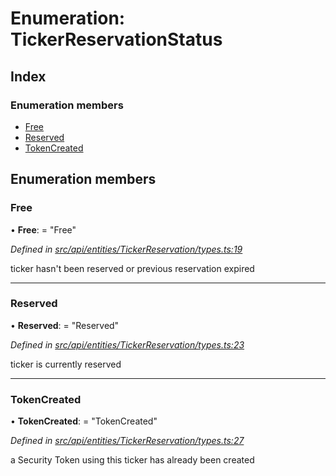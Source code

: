 # Enumeration: TickerReservationStatus

## Index

### Enumeration members

* [Free](tickerreservationstatus.md#free)
* [Reserved](tickerreservationstatus.md#reserved)
* [TokenCreated](tickerreservationstatus.md#tokencreated)

## Enumeration members

###  Free

• **Free**: = "Free"

*Defined in [src/api/entities/TickerReservation/types.ts:19](https://github.com/PolymathNetwork/polymesh-sdk/blob/deb40bf/src/api/entities/TickerReservation/types.ts#L19)*

ticker hasn't been reserved or previous reservation expired

___

###  Reserved

• **Reserved**: = "Reserved"

*Defined in [src/api/entities/TickerReservation/types.ts:23](https://github.com/PolymathNetwork/polymesh-sdk/blob/deb40bf/src/api/entities/TickerReservation/types.ts#L23)*

ticker is currently reserved

___

###  TokenCreated

• **TokenCreated**: = "TokenCreated"

*Defined in [src/api/entities/TickerReservation/types.ts:27](https://github.com/PolymathNetwork/polymesh-sdk/blob/deb40bf/src/api/entities/TickerReservation/types.ts#L27)*

a Security Token using this ticker has already been created
